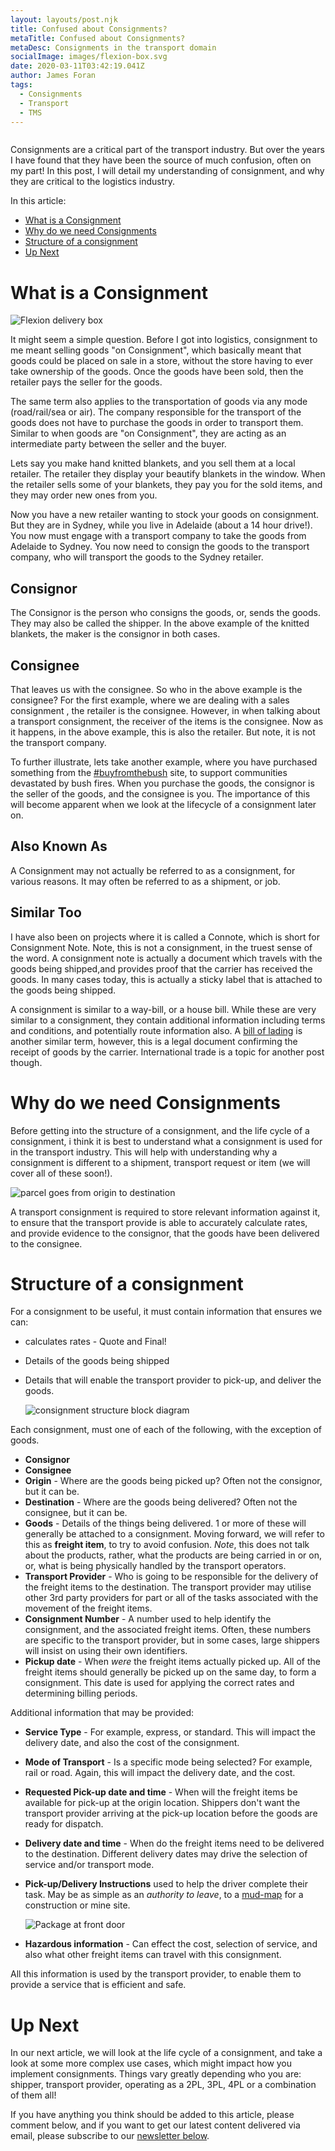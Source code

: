 ```yaml
---
layout: layouts/post.njk
title: Confused about Consignments?
metaTitle: Confused about Consignments?
metaDesc: Consignments in the transport domain
socialImage: images/flexion-box.svg
date: 2020-03-11T03:42:19.041Z
author: James Foran
tags:
  - Consignments
  - Transport
  - TMS
---
```

![]()

Consignments are a critical part of the transport industry. But over the years I have found that they have been the source of much confusion, often on my part! In this post, I will detail my understanding of consignment, and why they are critical to the logistics industry. 

In this article:

* [What is a Consignment](#heading-what-is-a-consignment)
* [Why do we need Consignments](#heading-why-do-we-need-consignments)
* [Structure of a consignment](#heading-structure-of-a-consignment)
* [Up Next](#heading-up-next)

# What is a Consignment

![Flexion delivery box](/images/flexion-box.svg)

It might seem a simple question. Before I got into logistics, consignment to me meant selling goods "on Consignment", which basically meant that goods could be placed on sale in a store, without the store having to ever take ownership of the goods. Once the goods have been sold, then the retailer pays the seller for the goods. 

The same term also applies to the transportation of goods via any mode (road/rail/sea or air). The company responsible for the transport of the goods does not have to purchase the goods in order to transport them. Similar to when goods are "on Consignment", they are acting as an intermediate party between the seller and the buyer.

Lets say you make hand knitted blankets, and you sell them at a local retailer. The retailer they display your beautify blankets in the window. When the retailer sells some of your blankets, they pay you for the sold items, and they may order new ones from you. 

Now you have a new retailer wanting to stock your goods on consignment. But they are in Sydney, while you live in Adelaide (about a 14 hour drive!). You now must engage with a transport company to take the goods from Adelaide to Sydney. You now need to consign the goods to the transport company, who will transport the goods to the Sydney retailer.

## Consignor

The Consignor is the person who consigns the goods, or, sends the goods. They may also be called the shipper. In the above example of the knitted blankets, the maker is the consignor in both cases. 

## Consignee

That leaves us with the consignee. So who in the above example is the consignee? For the first example, where we are dealing with a sales consignment , the retailer is the consignee. However, in when talking about a transport consignment, the receiver of the items is the consignee. Now as it happens, in the above example, this is also the retailer. But note, it is not the transport company. 

To further illustrate, lets take another example, where you have purchased something from the [\#buyfromthebush](https://www.buyfromthebush.com.au/artandcollectables) site, to support communities devastated by bush fires. When you purchase the goods, the consignor is the seller of the goods, and the consignee is you. The importance of this will become apparent when we look at the lifecycle of a consignment later on.

## Also Known As

A Consignment may not actually be referred to as a consignment, for various reasons. It may often be referred to as a shipment, or job. 

## Similar Too

I have also been on projects where it is called a Connote, which is short for Consignment Note. Note, this is not a consignment, in the truest sense of the word. A consignment note is actually a document which travels with the goods being shipped,and provides proof that the carrier has received the goods. In many cases today, this is actually a sticky label that is attached to the goods being shipped. 

A consignment is similar to a way-bill, or a house bill. While these are very similar to a consignment, they contain additional information including terms and conditions, and potentially route information also. A [bill of lading](https://en.wikipedia.org/wiki/Bill_of_lading) is another similar term, however, this is a legal document confirming the receipt of goods by the carrier. International trade is a topic for another post though.

# Why do we need Consignments

Before getting into the structure of a consignment, and the life cycle of a consignment, i think it is best to understand what a consignment is used for in the transport industry. This will help with understanding why a consignment is different to a shipment, transport request or item (we will cover all of these soon!).

![parcel goes from origin to destination](/images/origin-dest.svg)

A transport consignment is required to store relevant information against it, to ensure that the transport provide is able to accurately calculate rates, and provide evidence to the consignor, that the goods have been delivered to the consignee. 

# Structure of a consignment

For a consignment to be useful, it must contain information that ensures we can:

* calculates rates - Quote and Final!
* Details of the goods being shipped
* Details that will enable the transport provider to pick-up, and deliver the goods.

  ![consignment structure block diagram](/images/consigment-structure.svg)

Each consignment, must one of each of the following, with the exception of goods.

* **Consignor** 
* **Consignee**
* **Origin** - Where are the goods being picked up? Often not the consignor, but it can be.
* **Destination** - Where are the goods being delivered? Often not the consignee, but it can be. 
* **Goods** - Details of the things being delivered. 1 or more of these will generally be attached to a consignment. Moving forward, we will refer to this as **freight item**, to try to avoid confusion.
  *Note*, this does not talk about the products, rather, what the products are being carried in or on, or, what is being physically handled by the transport operators. 
* **Transport Provider** - Who is going to be responsible for the delivery of the freight items to the destination.  The transport provider may utilise other 3rd party providers for part or all of the tasks associated with the movement of the freight items. 
* **Consignment Number** - A number used to help identify the consignment, and the associated freight items. Often, these numbers are specific to the transport provider, but in some cases, large shippers will insist on using their own identifiers.
* **Pickup date** - When *were* the freight items actually picked up. All of the freight items should generally be picked up on the same day, to form a consignment. This date is used for applying the correct rates and determining billing periods. 

Additional information that may be provided:

* **Service Type** - For example,  express, or standard. This will impact the delivery date, and also the cost of the consignment.
* **Mode of Transport** - Is a specific mode being selected? For example, rail or road. Again, this will impact the delivery date, and the cost.
* **Requested Pick-up date and time** - When will the freight items be available for pick-up at the origin location. Shippers don't want the transport provider arriving at the pick-up location before the goods are ready for dispatch.  
* **Delivery date and time** - When do the freight items need to be delivered to the destination. Different delivery dates may drive the selection of service and/or transport mode.
* **Pick-up/Delivery Instructions** used to help the driver complete their task. May be as simple as an *authority to leave*, to a [mud-map](https://en.wiktionary.org/wiki/mud_map "A rough drawing") for a construction or mine site. 

  ![Package at front door](/images/package-front-door.svg)


* **Hazardous information** - Can effect the cost, selection of service, and also what other freight items can travel with this consignment. 

All this information is used by the transport provider, to enable them to provide a service that is efficient and safe.

# Up Next

In our next article, we will look at the life cycle of a consignment, and take a look at some more complex use cases, which might impact how you implement consignments. Things vary greatly depending who you are: shipper, transport provider, operating as a 2PL, 3PL, 4PL or a combination of them all!  

If you have anything you think should be added to this article, please comment below, and if you want to get our latest content delivered via email, please subscribe to our [newsletter below](./#subscribe).
